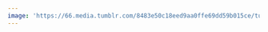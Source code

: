 ```yaml
---
image: 'https://66.media.tumblr.com/8483e50c18eed9aa0ffe69dd59b015ce/tumblr_nawpitcxmT1tbdx3so1_1280.jpg'
---
```

